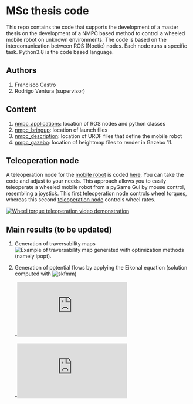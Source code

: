 # MSc thesis code

This repo contains the code that supports the development of a master thesis on the development of a NMPC based method to control a wheeled mobile robot on unknown environments. The code is based on the intercomunication between ROS (Noetic) nodes. Each node runs a specific task. Python3.8 is the code based language.

##	Authors
1. Francisco Castro
2. Rodrigo Ventura (supervisor)

##	Content
1. [nmpc_applications](https://github.com/fmccastro/nmpc_code/tree/06ed9bd8a37130ad27dbac493a8a8cd28a3f696c/nmpc_applications): location of ROS nodes and python classes
2. [nmpc_bringup](https://github.com/fmccastro/nmpc_code/tree/8ab37a864867297aaf7e6ecfd55b73b3ce023acb/nmpc_bringup): location of launch files
3. [nmpc_description](https://github.com/fmccastro/nmpc_code/tree/8ab37a864867297aaf7e6ecfd55b73b3ce023acb/nmpc_description): location of URDF files that define the mobile robot
4. [nmpc_gazebo](https://github.com/fmccastro/nmpc_code/tree/8ab37a864867297aaf7e6ecfd55b73b3ce023acb/nmpc_gazebo): location of heightmap files to render in Gazebo 11.

##	Teleoperation node
A teleoperation node for the [mobile robot](https://github.com/fmccastro/nmpc_code/blob/ab60baa7eb3b822d2609c6c4235bec53f61a5c24/nmpc_description/robots/pioneer3at/urdf/pioneer3at.urdf) is coded [here](https://github.com/fmccastro/nmpc_code/blob/913261a1084ce2b29de2d6007a0622224d8becd1/nmpc_applications/src/mouse_joy_wheelTorques.py). You can take the code and adjust to your needs. This approach allows you to easily teleoperate a wheeled mobile robot from a pyGame Gui by mouse control, resembling a joystick.
This first teleoperation node controls wheel torques, whereas this second [teleoperation node](https://github.com/fmccastro/nmpc_code/blob/913261a1084ce2b29de2d6007a0622224d8becd1/nmpc_applications/src/mouse_joy_wheelRates.py) controls wheel rates.



[![Wheel torque teleoperation video demonstration](https://raw.githubusercontent.com/fmccastro/nmpc_code/master/assets/thumbnail.jpg)](https://youtu.be/Sgt95OHfLIY)

##  Main results (to be updated)
1. Generation of traversability maps
![Example of traversability map generated with optimization methods (namely ipopt).](https://github.com/fmccastro/mscthesis_pdf/blob/7b91f8b9ee3b3ccbd17daf7faa5a1f8c68620eb5/Figures/mapRefinement%2BPoints%2B0.9%2B0.2%2B1.png)

2. Generation of potential flows by applying the Eikonal equation (solution computed with ![skfmm](https://github.com/scikit-fmm/scikit-fmm.git))

	-![Example of potential flow generated with the Eikonal equation.](https://github.com/fmccastro/mscthesis_pdf/blob/7b91f8b9ee3b3ccbd17daf7faa5a1f8c68620eb5/Figures/potentialFlow%2BmapRefinement%2BPoints%2B0.9%2B0.2.pdf)

	-![Comparison among paths generated with different types of maps.](https://github.com/fmccastro/mscthesis_pdf/blob/7b91f8b9ee3b3ccbd17daf7faa5a1f8c68620eb5/Figures/comparisonOfPaths.pdf)
